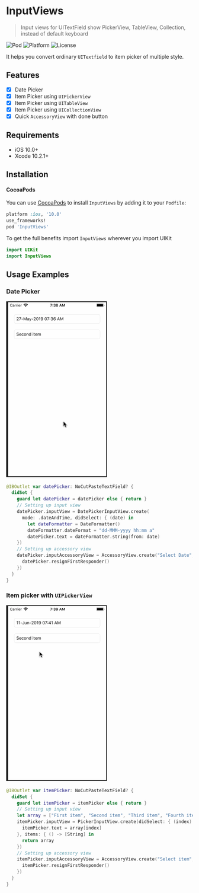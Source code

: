 # InputViews

> Input views for UITextField show PickerView, TableView, Collection, instead of default keyboard

![Pod](https://cocoapod-badges.herokuapp.com/v/InputViews/badge.png)
![Platform](https://cocoapod-badges.herokuapp.com/p/InputViews/badge.png)
![License](https://cocoapod-badges.herokuapp.com/l/InputViews/badge.png)

It helps you convert ordinary `UITextfield` to item picker of multiple style.

## Features

- [x] Date Picker
- [x] Item Picker using `UIPickerView`
- [x] Item Picker using `UITableView`
- [x] Item Picker using `UICollectionView`
- [x] Quick `AccessoryView` with done button

## Requirements

- iOS 10.0+
- Xcode 10.2.1+

## Installation

#### CocoaPods
You can use [CocoaPods](http://cocoapods.org/) to install `InputViews` by adding it to your `Podfile`:

```ruby
platform :ios, '10.0'
use_frameworks!
pod 'InputViews'
```

To get the full benefits import `InputViews` wherever you import UIKit

``` swift
import UIKit
import InputViews
```

## Usage Examples


### Date Picker 

![DatePicker](assets/DatePicker.gif)

```swift
@IBOutlet var datePicker: NoCutPasteTextField? {
  didSet {
    guard let datePicker = datePicker else { return }
    // Setting up input view
    datePicker.inputView = DatePickerInputView.create(
      mode: .dateAndTime, didSelect: { (date) in
        let dateFormatter = DateFormatter()
        dateFormatter.dateFormat = "dd-MMM-yyyy hh:mm a"
        datePicker.text = dateFormatter.string(from: date)
    })
    // Setting up accessory view
    datePicker.inputAccessoryView = AccessoryView.create("Select Date", doneTapped: {
      datePicker.resignFirstResponder()
    })
  }
}
```

### Item picker with `UIPickerView`

![ItemPicker](assets/ItemPicker.gif)

```swift
@IBOutlet var itemPicker: NoCutPasteTextField? {
  didSet {
    guard let itemPicker = itemPicker else { return }
    // Setting up input view
    let array = ["First item", "Second item", "Third item", "Fourth item", "Fifth", "and sixth"]
    itemPicker.inputView = PickerInputView.create(didSelect: { (index) in
      itemPicker.text = array[index]
    }, items: { () -> [String] in
      return array
    })
    // Setting up accessory view
    itemPicker.inputAccessoryView = AccessoryView.create("Select item", doneTapped: {
      itemPicker.resignFirstResponder()
    })
  }
}
```